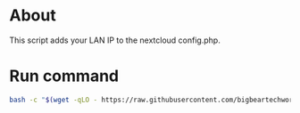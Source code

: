 # About

This script adds your LAN IP to the nextcloud config.php.

# Run command

```bash
bash -c "$(wget -qLO - https://raw.githubusercontent.com/bigbeartechworld/big-bear-scripts/master/casaos-add-lan-ip-to-nextcloud-config/run.sh)"
```
